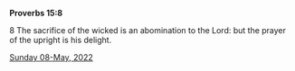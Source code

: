 **Proverbs 15:8**

8 The sacrifice of the wicked is an abomination to the Lord: but the prayer of the upright is his delight.

[Sunday 08-May, 2022](https://t.me/s/daily_scripture)
